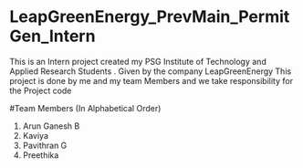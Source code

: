 # LeapGreenEnergy_PrevMain_PermitGen_Intern
This is an Intern project created my PSG Institute of Technology and Applied Research Students . Given by the company LeapGreenEnergy This project is done by me and my team Members and we take responsibility for the Project code

#Team Members (In Alphabetical Order)
1. Arun Ganesh B
2. Kaviya
3. Pavithran G
4. Preethika
